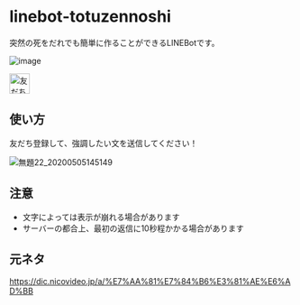 # linebot-totuzennoshi
突然の死をだれでも簡単に作ることができるLINEBotです。

![image](https://user-images.githubusercontent.com/44780846/81030955-a1a70300-8ec5-11ea-81bc-b2a2bb59e0dc.png)

<a href="https://lin.ee/2OnfDEwtE"><img src="https://scdn.line-apps.com/n/line_add_friends/btn/ja.png" alt="友だち追加" height="36" border="0"></a>

## 使い方
友だち登録して、強調したい文を送信してください！

![無題22_20200505145149](https://user-images.githubusercontent.com/44780846/81038126-f5bee100-8edf-11ea-9eb2-4f1b1549fb14.png)

## 注意
- 文字によっては表示が崩れる場合があります
- サーバーの都合上、最初の返信に10秒程かかる場合があります

## 元ネタ
https://dic.nicovideo.jp/a/%E7%AA%81%E7%84%B6%E3%81%AE%E6%AD%BB
